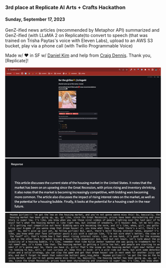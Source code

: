 ### 3rd place at Replicate AI Arts + Crafts Hackathon
#### Sunday, September 17, 2023

GenZ-ified news articles (recommended by Metaphor API) summarized and GenZ-ified (with LLaMA 2 on Replicate)to convert to speech (that was trained on Trisha Paytas's voice with Eleven Labs), upload to an AWS S3 bucket, play via a phone call (with Twilio Programmable Voice)

Made w/ ❤️ in SF w/ [Daniel Kim](https://twitter.com/learnwdaniel) and help from [Craig Dennis](https://twitter.com/craigsdennis). Thank you, [Replicate]!

![Streamlit app](image.png)
![Summarize articles from Metaphor that are similar to the submitted article and selected topics](image-1.png)
![GenZ-ified news summaries to convert to speech with Eleven Labs, upload to AWS S3, play via Twilio Programmable Voice](image-2.png)